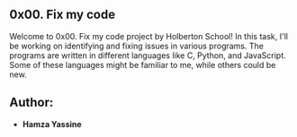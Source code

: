 ## 0x00. Fix my code

Welcome to 0x00. Fix my code project by Holberton School! In this task, I'll be working on identifying and fixing issues in various programs. The programs are written in different languages like C, Python, and JavaScript. Some of these languages might be familiar to me, while others could be new.

## Author:
* **Hamza Yassine**